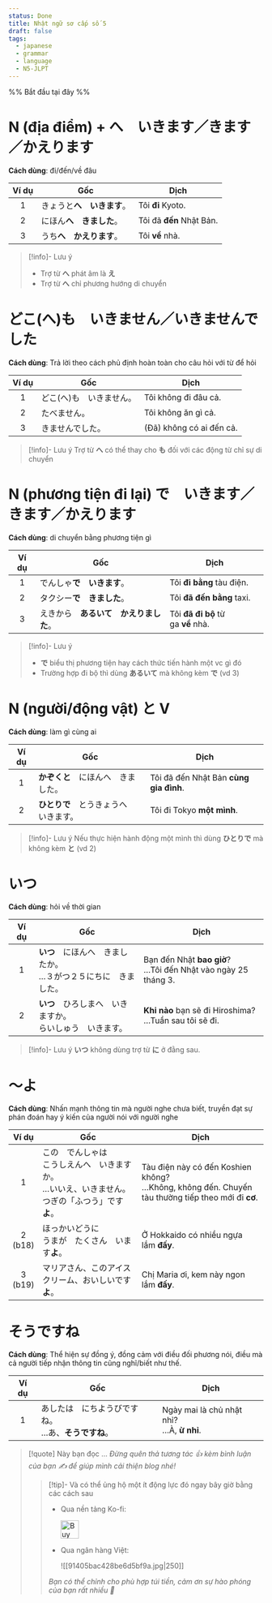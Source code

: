 ```yaml
---
status: Done
title: Nhật ngữ sơ cấp số 5
draft: false
tags:
  - japanese
  - grammar
  - language
  - N5-JLPT
---
```

%% Bắt đầu tại đây %%
# N (địa điểm) + へ　いきます／きます／かえります
**Cách dùng**: đi/đến/về đâu

| Ví dụ | Gốc             | Dịch                     |
| :---: | --------------- | ------------------------ |
|   1   | きょうと**へ　いきます**。 | Tôi **đi** Kyoto.        |
|   2   | にほん**へ　きました**。  | Tôi đã **đến** Nhật Bản. |
|   3   | うち**へ　かえります**。  | Tôi **về** nhà.          |

> [!info]- Lưu ý
> - Trợ từ **へ** phát âm là **え**
> - Trợ từ **へ** chỉ phương hướng di chuyển

# どこ(へ)も　いきません／いきませんでした
**Cách dùng**: Trả lời theo cách phủ định hoàn toàn cho câu hỏi với từ để hỏi

| Ví dụ | Gốc           | Dịch                     |
| :---: | ------------- | ------------------------ |
|   1   | どこ(へ)も　いきません。 | Tôi không đi đâu cả.     |
|   2   | たべません。        | Tôi không ăn gì cả.      |
|   3   | きませんでした。      | (Đã) không có ai đến cả. |

> [!info]- Lưu ý
> Trợ từ **へ** có thể thay cho **も** đối với các động từ chỉ sự di chuyển

# N (phương tiện đi lại) で　いきます／きます／かえります
**Cách dùng**: di chuyển bằng phương tiện gì

| Ví dụ | Gốc                                    | Dịch                               |
|:-----:| -------------------------------------- | ---------------------------------- |
|   1   | でんしゃ**で　いきます**。             | Tôi **đi bằng** tàu điện.          |
|   2   | タクシー**で　きました**。             | Tôi **đã đến bằng** taxi.          |
|   3   | えきから　**あるいて　かえりました**。 | Tôi **đã đi bộ** từ ga **về** nhà. |

> [!info]- Lưu ý
> - **で** biểu thị phương tiện hay cách thức tiến hành một vc gì đó
> - Trường hợp đi bộ thì dùng **あるいて** mà không kèm **で** (vd 3)

# N (người/động vật) と V
**Cách dùng**: làm gì cùng ai

| Ví dụ | Gốc                                    | Dịch                                   |
|:-----:| -------------------------------------- | -------------------------------------- |
|   1   | **かぞくと**　にほんへ　きました。     | Tôi đã đến Nhật Bản **cùng gia đình**. |
|   2   | **ひとりで**　とうきょうへ　いきます。 | Tôi đi Tokyo **một mình**.             |

> [!info]- Lưu ý
> Nếu thực hiện hành động một mình thì dùng **ひとりで** mà không kèm **と** (vd 2)

# いつ
**Cách dùng**: hỏi về thời gian

| Ví dụ | Gốc                                                                 | Dịch                                                              |
|:-----:| ------------------------------------------------------------------- | ----------------------------------------------------------------- |
|   1   | **いつ**　にほんへ　きましたか。  <br>…３がつ２５にちに　きました。 | Bạn đến Nhật **bao giờ**?  <br>…Tôi đến Nhật vào ngày 25 tháng 3. |
|   2   | **いつ**　ひろしまへ　いきますか。  <br>らいしゅう　いきます。      | **Khi nào** bạn sẽ đi Hiroshima?  <br>…Tuần sau tôi sẽ đi.        |

> [!info]- Lưu ý
> **いつ** không dùng trợ từ **に** ở đằng sau.

# ～よ
**Cách dùng**: Nhấn mạnh thông tin mà người nghe chưa biết, truyền đạt sự phán đoán hay ý kiến của người nói với người nghe

|    Ví dụ     | Gốc                                                                                                             | Dịch                                                                                                  |
|:------------:| --------------------------------------------------------------------------------------------------------------- | ----------------------------------------------------------------------------------------------------- |
|      1       | この　でんしゃは　  <br>こうしえんへ　いきますか。  <br>…いいえ、いきません。  <br>つぎの「ふつう」です**よ**。 | Tàu điện này có đến Koshien không?  <br>…Không, không đến. Chuyến tàu thường tiếp theo mới đi **cơ**. |
| 2  <br>(b18) | ほっかいどうに　  <br>うまが　たくさん　います**よ**。                                                          | Ở Hokkaido có nhiều ngựa lắm **đấy**.                                                                 |
| 3  <br>(b19) | マリアさん、このアイスクリーム、おいしいです**よ**。                                                            | Chị Maria ơi, kem này ngon lắm **đấy**.                                                               |

# そうですね
**Cách dùng**: Thể hiện sự đồng ý, đồng cảm với điều đối phương nói, điều mà cả người tiếp nhận thông tin cũng nghĩ/biết như thế.

| Ví dụ | Gốc                               | Dịch                                          |
| :---: | --------------------------------- | --------------------------------------------- |
|   1   | あしたは　にちようびですね。  <br>…あ、**そうですね**。 | Ngày mai là chủ nhật nhỉ?  <br>…À, **ừ nhỉ**. |

> [!quote] Này bạn đọc ...
> *Đừng quên thả tương tác 👍 kèm bình luận của bạn ✍️ để giúp mình cải thiện blog nhé!* 
> > [!tip]- Và có thể ủng hộ một ít động lực đó ngay bây giờ bằng các cách sau
> > - Qua nền tảng Ko-fi:
> > 
> >   <a href='https://ko-fi.com/M4M111S8CI' target='_blank'><img height='36' style='border:0px;height:36px;' src='https://storage.ko-fi.com/cdn/kofi3.png?v=3' border='0' alt='Buy Me a Coffee at ko-fi.com' /></a>
> > - Qua ngân hàng Việt:
> >   
> >   ![[91405bac428be6d5bf9a.jpg|250]]
> > 
> > *Bạn có thể chỉnh cho phù hợp túi tiền, cảm ơn sự hào phóng của bạn rất nhiều 🥰*